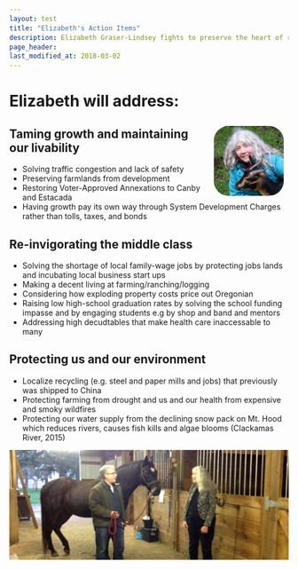 ```yaml
---
layout: test
title: "Elizabeth's Action Items"
description: Elizabeth Graser-Lindsey fights to preserve the heart of rural Oregon
page_header: 
last_modified_at: 2018-03-02
---
```


<h1>Elizabeth will address:</h1>

<img src="/images/elizabeth.jpg" align="right" width="25%" style="border-radius: 25%; padding: 1ch;" alt="Elizabeth petting a goat" />

## Taming growth and maintaining our livability
* Solving traffic congestion and lack of safety
* Preserving farmlands from development
* Restoring Voter-Approved Annexations to Canby and Estacada
* Having growth pay its own way through System Development Charges rather than tolls, taxes, and bonds

## Re-invigorating the middle class

* Solving the shortage of local family-wage jobs by protecting jobs lands and incubating local business start ups
* Making a decent living at farming/ranching/logging
* Considering how exploding property costs price out Oregonian
* Raising low high-school graduation rates by solving the school funding impasse and by engaging students e.g by shop and band and mentors
* Addressing high decudtables that make health care inaccessable to many


## Protecting us and our environment

* Localize recycling (e.g. steel and paper mills and jobs) that previously was shipped to China
* Protecting farming from drought and us and our health from expensive and smoky wildfires
* Protecting our water supply from the declining snow pack on Mt. Hood which reduces rivers, causes fish kills and algae blooms (Clackamas River, 2015)

<img class="fullspan rb" src="/images/petesbarn.jpg" alt="Visiting Epyllion Vineyard, Beavercreek (March 10)" title="Visiting Epyllion Vineyard, Beavercreek (March 10)" />